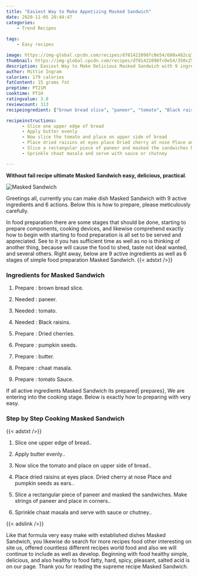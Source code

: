 ```yaml
---
title: "Easiest Way to Make Appetizing Masked Sandwich"
date: 2020-11-05 20:44:47
categories:
    - Trend Recipes
    
tags:
    - Easy recipes

image: https://img-global.cpcdn.com/recipes/d781422098fc0e54/680x482cq70/masked-sandwich-recipe-main-photo.jpg
thumbnail: https://img-global.cpcdn.com/recipes/d781422098fc0e54/350x250cq70/masked-sandwich-recipe-main-photo.jpg
description: Easiest Way to Make Delicious Masked Sandwich with 9 ingredients and 6 stages of easy cooking.
author: Mittie Ingram
calories: 179 calories
fatContent: 15 grams fat
preptime: PT21M
cooktime: PT1H
ratingvalue: 3.8
reviewcount: 313
recipeingredient: ["brown bread slice", "paneer", "tomato", "Black raisins", "Dried cherries", "pumpkin seeds", "butter", "chaat masala", "tomato Sauce"]

recipeinstructions: 
      - Slice one upper edge of bread 
      - Apply butter evenly 
      - Now slice the tomato and place on upper side of bread 
      - Place dried raisins at eyes place Dried cherry at nose Place and pumpkin seeds as ears 
      - Slice a rectangular piece of paneer and masked the sandwiches Make strings of paneer and place in corners 
      - Sprinkle chaat masala and serve with sauce or chutney

---
```




**Without fail recipe ultimate Masked Sandwich easy, delicious, practical**. 


![Masked Sandwich](https://img-global.cpcdn.com/recipes/d781422098fc0e54/680x482cq70/masked-sandwich-recipe-main-photo.jpg "Masked Sandwich")




Greetings all, currently you can make dish Masked Sandwich with 9 active ingredients and 6 actions. Below this is how to prepare, please meticulously carefully.

In food preparation there are some stages that should be done, starting to prepare components, cooking devices, and likewise comprehend exactly how to begin with starting to food preparation is all set to be served and appreciated. See to it you has sufficient time as well as no is thinking of another thing, because will cause the food to shed, taste not ideal wanted, and several others. Right away, below are 9 active ingredients as well as 6 stages of simple food preparation Masked Sandwich.
{{< adstxt />}}

### Ingredients for Masked Sandwich


1. Prepare  : brown bread slice.

1. Needed  : paneer.

1. Needed  : tomato.

1. Needed  : Black raisins.

1. Prepare  : Dried cherries.

1. Prepare  : pumpkin seeds.

1. Prepare  : butter.

1. Prepare  : chaat masala.

1. Prepare  : tomato Sauce.



If all active ingredients Masked Sandwich its prepared| prepares}, We are entering into the cooking stage. Below is exactly how to preparing with very easy.

### Step by Step Cooking Masked Sandwich

{{< adstxt />}}


1. Slice one upper edge of bread..



1. Apply butter evenly..



1. Now slice the tomato and place on upper side of bread..



1. Place dried raisins at eyes place. Dried cherry at nose Place and pumpkin seeds as ears..



1. Slice a rectangular piece of paneer and masked the sandwiches. Make strings of paneer and place in corners..



1. Sprinkle chaat masala and serve with sauce or chutney..





{{< adslink />}}

Like that formula very easy make with established dishes Masked Sandwich, you likewise do search for more recipes food other interesting on site us, offered countless different recipes world food and also we will continue to include as well as develop. Beginning with food healthy simple, delicious, and also healthy to food fatty, hard, spicy, pleasant, salted acid is on our page. Thank you for reading the supreme recipe Masked Sandwich.
